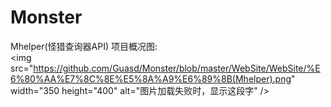 # Monster
Mhelper(怪猎查询器API)
项目概况图:
<br/>
<img src="https://github.com/Guasd/Monster/blob/master/WebSite/WebSite/%E6%80%AA%E7%8C%8E%E5%8A%A9%E6%89%8B(Mhelper).png" width="350 height="400" alt="图片加载失败时，显示这段字" />
